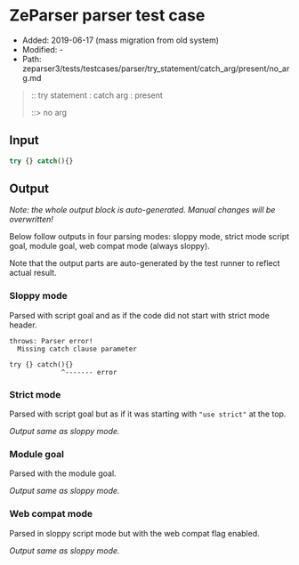 # ZeParser parser test case

- Added: 2019-06-17 (mass migration from old system)
- Modified: -
- Path: zeparser3/tests/testcases/parser/try_statement/catch_arg/present/no_arg.md

> :: try statement : catch arg : present
>
> ::> no arg

## Input

`````js
try {} catch(){}
`````

## Output

_Note: the whole output block is auto-generated. Manual changes will be overwritten!_

Below follow outputs in four parsing modes: sloppy mode, strict mode script goal, module goal, web compat mode (always sloppy).

Note that the output parts are auto-generated by the test runner to reflect actual result.

### Sloppy mode

Parsed with script goal and as if the code did not start with strict mode header.

`````
throws: Parser error!
  Missing catch clause parameter

try {} catch(){}
             ^------- error
`````

### Strict mode

Parsed with script goal but as if it was starting with `"use strict"` at the top.

_Output same as sloppy mode._

### Module goal

Parsed with the module goal.

_Output same as sloppy mode._

### Web compat mode

Parsed in sloppy script mode but with the web compat flag enabled.

_Output same as sloppy mode._

